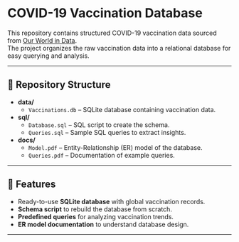 # COVID-19 Vaccination Database

This repository contains structured COVID-19 vaccination data sourced from [Our World in Data](https://github.com/owid/covid-19-data).  
The project organizes the raw vaccination data into a relational database for easy querying and analysis.

---

## 📂 Repository Structure
- **data/**
  - `Vaccinations.db` – SQLite database containing vaccination data.
- **sql/**
  - `Database.sql` – SQL script to create the schema.
  - `Queries.sql` – Sample SQL queries to extract insights.
- **docs/**
  - `Model.pdf` – Entity-Relationship (ER) model of the database.
  - `Queries.pdf` – Documentation of example queries.

---

## 🚀 Features
- Ready-to-use **SQLite database** with global vaccination records.
- **Schema script** to rebuild the database from scratch.
- **Predefined queries** for analyzing vaccination trends.
- **ER model documentation** to understand database design.

---
